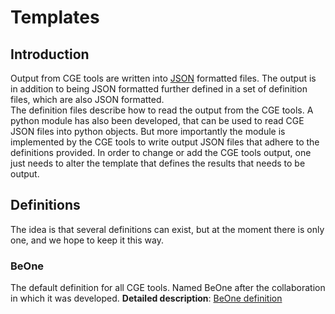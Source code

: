 # Templates

## Introduction

Output from CGE tools are written into
[JSON](https://en.wikipedia.org/wiki/JSON) formatted files. The output is in
addition to being JSON formatted further defined in a set of definition files,
which are also JSON formatted.  
The definition files describe how to read the output from the CGE tools. A
python module has also been developed, that can be used to read CGE JSON files
into python objects. But more importantly the module is implemented by the
CGE tools to write output JSON files that adhere to the definitions provided.
In order to change or add the CGE tools output, one just needs to alter the
template that defines the results that needs to be output.

## Definitions

The idea is that several definitions can exist, but at the moment there is only
one, and we hope to keep it this way.

### BeOne

The default definition for all CGE tools. Named BeOne after the collaboration in which it was developed.
**Detailed description**:
[BeOne definition](https://bitbucket.org/genomicepidemiology/cge_core_module/src/2.0/cge2/output/templates_json/beone/)
